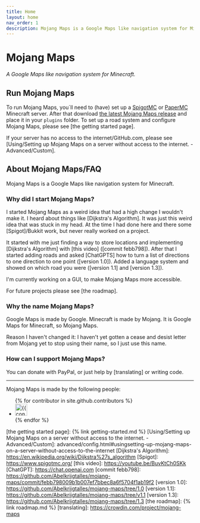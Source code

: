 ```yaml
---
title: Home
layout: home
nav_order: 1
description: Mojang Maps is a Google Maps like navigation system for Minecraft.
---
```


# Mojang Maps

_A Google Maps like navigation system for Minecraft._

## Run Mojang Maps

To run Mojang Maps, you´ll need to (have) set up a [SpigotMC] or [PaperMC] Minecraft server. After that download [the latest Mojang Maps release] and place it in your `plugins` folder. To set up a road system and configure Mojang Maps, please see [the getting started page].

If your server has no access to the internet/GitHub.com, please see [Using/Setting up Mojang Maps on a server without access to the internet. - Advanced/Custom].

## About Mojang Maps/FAQ

Mojang Maps is a Google Maps like navigation system for Minecraft.

### Why did I start Mojang Maps?

I started Mojang Maps as a weird idea that had a high change I wouldn't make it. I heard about things like [Dijkstra's Algorithm]. It was just this weird idea that was stuck in my head. At the time I had done here and there some [Spigot]/Bukkit work, but never really worked on a project.

It started with me just finding a way to store locations and implementing [Dijkstra's Algorithm] with [this video] ([commit febb798]). After that I started adding roads and asked [ChatGPTS] how to turn a list of directions to one direction to one point ([version 1.0]). Added a language system and showed on which road you were ([version 1.1] and [version 1.3]).

I'm currently working on a GUI, to make Mojang Maps more accessible.

For future projects please see [the roadmap].

### Why the name Mojang Maps?

Google Maps is made by Google. Minecraft is made by Mojang. It is Google Maps for Minecraft, so Mojang Maps.

Reason I haven't changed it: I haven't yet gotten a cease and desist letter from Mojang yet to stop using their name, so I just use this name.

### How can I support Mojang Maps?

You can donate with PayPal, or just help by [translating] or writing code.

---
Mojang Maps is made by the following people:
<ul class="list-style-none">
{% for contributor in site.github.contributors %}
  <li class="d-inline-block mr-1">
     <a href="{{ contributor.html_url }}"><img src="{{ contributor.avatar_url }}" width="32" height="32" alt="{{ contributor.login }}"></a>
  </li>
{% endfor %}
</ul>

[SpigotMC]: https://www.spigotmc.org/
[PaperMC]: https://papermc.io/
[the latest Mojang Maps release]: https://github.com/Abelkrijgtalles/mojang-maps/releases/latest/
[the getting started page]: {% link getting-started.md %}
[Using/Setting up Mojang Maps on a server without access to the internet. - Advanced/Custom]: advanced/config.html#usingsetting-up-mojang-maps-on-a-server-without-access-to-the-internet
[Dijkstra's Algorithm]: https://en.wikipedia.org/wiki/Dijkstra%27s_algorithm
[Spigot]: https://www.spigotmc.org/
[this video]: https://youtube.be/BuvKtCh0SKk
[ChatGPT]: https://chat.openai.com
[commit febb798]: https://github.com/Abelkrijgtalles/mojang-maps/commit/febb798009b1b007ef7bbec8a6f5704f1ab19f2
[version 1.0]: https://github.com/Abelkrijgtalles/mojang-maps/tree/1.0
[version 1.1]: https://github.com/Abelkrijgtalles/mojang-maps/tree/v1.1
[version 1.3]: https://github.com/Abelkrijgtalles/mojang-maps/tree/1.3
[the roadmap]: {% link roadmap.md %}
[translating]: https://crowdin.com/project/mojang-maps